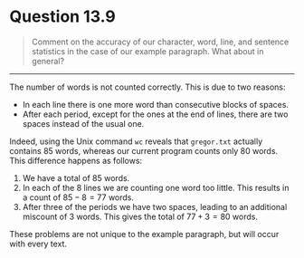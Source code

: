 # Question 13.9

> Comment on the accuracy of our character, word, line, and sentence statistics in the case of our example paragraph.
> What about in general?

---

The number of words is not counted correctly.
This is due to two reasons:
- In each line there is one more word than consecutive blocks of spaces.
- After each period, except for the ones at the end of lines, there are two spaces instead of the usual one.

Indeed, using the Unix command `wc` reveals that `gregor.txt` actually contains 85 words, whereas our current program counts only 80 words.
This difference happens as follows:
1. We have a total of $85$ words.
2. In each of the $8$ lines we are counting one word too little.
   This results in a count of $85 - 8 = 77$ words.
3. After three of the periods we have two spaces, leading to an additional miscount of $3$ words.
   This gives the total of $77 + 3 = 80$ words.

These problems are not unique to the example paragraph, but will occur with every text.
